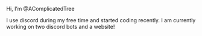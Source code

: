 Hi, I’m @AComplicatedTree

I use discord during my free time and started coding recently. I am currently working on two discord bots and a website!
